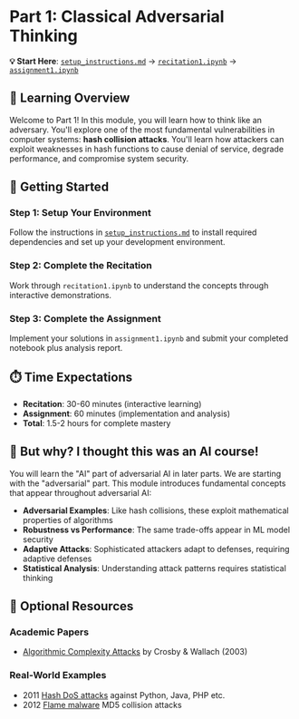 # Part 1: Classical Adversarial Thinking

**💡 Start Here**: [`setup_instructions.md`](https://github.com/jadidbourbaki/adversarial-ai/blob/main/part1/setup_instructions.md) → [`recitation1.ipynb`](https://github.com/jadidbourbaki/adversarial-ai/blob/main/part1/recitation1.ipynb) → [`assignment1.ipynb`](https://github.com/jadidbourbaki/adversarial-ai/blob/main/part1/assignment1.ipynb)

## 🎯 Learning Overview

Welcome to Part 1! In this module, you will learn how to think like an adversary. You'll explore one of the most fundamental vulnerabilities in computer systems: **hash collision attacks**. You'll learn how attackers can exploit weaknesses in hash functions to cause denial of service, degrade performance, and compromise system security.

## 🚀 Getting Started

### Step 1: Setup Your Environment
Follow the instructions in [`setup_instructions.md`](https://github.com/jadidbourbaki/adversarial-ai/blob/main/part1/setup_instructions.md) to install required dependencies and set up your development environment.

### Step 2: Complete the Recitation
Work through `recitation1.ipynb` to understand the concepts through interactive demonstrations.

### Step 3: Complete the Assignment
Implement your solutions in `assignment1.ipynb` and submit your completed notebook plus analysis report.

## ⏱️ Time Expectations

- **Recitation**: 30-60 minutes (interactive learning)
- **Assignment**: 60 minutes (implementation and analysis)
- **Total**: 1.5-2 hours for complete mastery

## 🔗 But why? I thought this was an AI course!

You will learn the "AI" part of adversarial AI in later parts. We are starting with the "adversarial" part. This module introduces fundamental concepts that appear throughout adversarial AI:

- **Adversarial Examples**: Like hash collisions, these exploit mathematical properties of algorithms
- **Robustness vs Performance**: The same trade-offs appear in ML model security
- **Adaptive Attacks**: Sophisticated attackers adapt to defenses, requiring adaptive defenses
- **Statistical Analysis**: Understanding attack patterns requires statistical thinking

## 📖 Optional Resources

### Academic Papers
- [Algorithmic Complexity Attacks](https://www.usenix.org/legacy/events/sec03/tech/full_papers/crosby/crosby.pdf) by Crosby & Wallach (2003)

### Real-World Examples
- 2011 [Hash DoS attacks](https://arstechnica.com/information-technology/2011/12/huge-portions-of-web-vulnerable-to-hashing-denial-of-service-attack/) against Python, Java, PHP etc.
- 2012 [Flame malware](https://en.wikipedia.org/wiki/Flame_(malware)) MD5 collision attacks